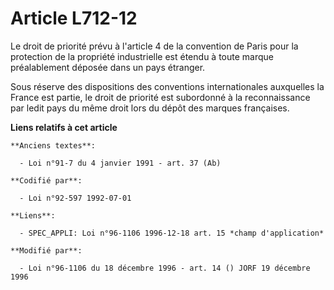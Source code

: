 # Article L712-12

Le droit de priorité prévu à l'article 4 de la convention de Paris pour la protection de la propriété industrielle est étendu
à toute marque préalablement déposée dans un pays étranger.

Sous réserve des dispositions des conventions internationales auxquelles la France est partie, le droit de priorité est
subordonné à la reconnaissance par ledit pays du même droit lors du dépôt des marques françaises.

**Liens relatifs à cet article**

	**Anciens textes**:

	  - Loi n°91-7 du 4 janvier 1991 - art. 37 (Ab)

	**Codifié par**:

	  - Loi n°92-597 1992-07-01

	**Liens**:

	  - SPEC_APPLI: Loi n°96-1106 1996-12-18 art. 15 *champ d'application*

	**Modifié par**:

	  - Loi n°96-1106 du 18 décembre 1996 - art. 14 () JORF 19 décembre 1996
